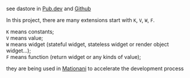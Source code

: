 see dastore in [Pub.dev](https://pub.dev/packages/dastore) and [Github](https://github.com/nomagicisreal/dastore)

In this project,
there are many extensions start with `K`, `V`, `W`, `F`.

`K` means constants;<br />
`V` means value;<br />
`W` means widget (stateful widget, stateless widget or render object widget...);<br />
`F` means function (return widget or any kinds of value);<br />

they are being used in [Mationani](https://github.com/nomagicisreal/mationani) to accelerate the development process